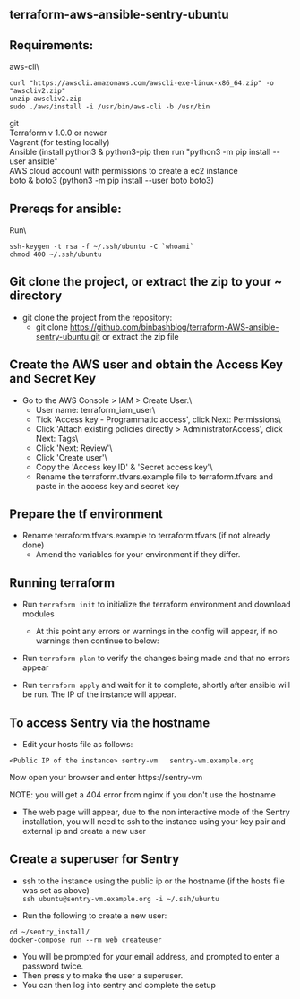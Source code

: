 ## terraform-aws-ansible-sentry-ubuntu

## Requirements:

aws-cli\
```
curl "https://awscli.amazonaws.com/awscli-exe-linux-x86_64.zip" -o "awscliv2.zip"
unzip awscliv2.zip
sudo ./aws/install -i /usr/bin/aws-cli -b /usr/bin
```

git\
Terraform v 1.0.0 or newer\
Vagrant (for testing locally)\
Ansible (install python3 & python3-pip then run "python3 -m pip install --user ansible"\
AWS cloud account with permissions to create a ec2 instance\
boto & boto3 (python3 -m pip install --user boto boto3)

## Prereqs for ansible:
Run\  
```
ssh-keygen -t rsa -f ~/.ssh/ubuntu -C `whoami`   
chmod 400 ~/.ssh/ubuntu
```

## Git clone the project, or extract the zip to your ~ directory 

* git clone the project from the repository: 
     * git clone https://github.com/binbashblog/terraform-AWS-ansible-sentry-ubuntu.git or extract the zip file
	 
## Create the AWS user and obtain the Access Key and Secret Key

* Go to the AWS Console > IAM > Create User.\
    * User name: terraform_iam_user\
    * Tick 'Access key - Programmatic access', click Next: Permissions\
    * Click 'Attach existing policies directly > AdministratorAccess', click Next: Tags\
    * Click 'Next: Review'\
    * Click 'Create user'\
    * Copy the 'Access key ID' & 'Secret access key'\
    * Rename the terraform.tfvars.example file to terraform.tfvars and paste in the access key and secret key


## Prepare the tf environment
* Rename terraform.tfvars.example to terraform.tfvars (if not already done)
    * Amend the variables for your environment if they differ.

## Running terraform
* Run ```terraform init``` to initialize the terraform environment and download modules
    * At this point any errors or warnings in the config will appear, if no warnings then continue to below:

* Run ```terraform plan``` to verify the changes being made and that no errors appear

* Run ```terraform apply``` and wait for it to complete, shortly after ansible will be run.
The IP of the instance will appear.

## To access Sentry via the hostname
* Edit your hosts file as follows:   
```   
<Public IP of the instance>	sentry-vm	sentry-vm.example.org
```   

Now open your browser and enter https://sentry-vm

NOTE: you will get a 404 error from nginx if you don't use the hostname

* The web page will appear, due to the non interactive mode of the Sentry installation, you will need to ssh to the instance using your key pair and external ip and create a new user

## Create a superuser for Sentry
* ssh to the instance using the public ip or the hostname (if the hosts file was set as above)    
```ssh ubuntu@sentry-vm.example.org -i ~/.ssh/ubuntu```

* Run the following to create a new user:

```
cd ~/sentry_install/
docker-compose run --rm web createuser
```   

* You will be prompted for your email address, and prompted to enter a password twice. 
* Then press y to make the user a superuser.
* You can then log into sentry and complete the setup
